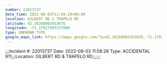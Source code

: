 ```yaml
---
number: 22013737
date_time: 2022-08-03T11:58:28+00:00
location: GILBERT RD & TRAPELO RD
latitude: 42.38208003453076
longitude: -71.17927993237008
type: UNKNOWN TYPE
google_maps_link: https://maps.google.com/?q=42.38208003453076,-71.17927993237008
---
```


;;;Incident #: 22013737   Date: 2022-08-03 11:58:28   Type: ACCIDENTAL 911;;;Location: GILBERT RD & TRAPELO RD;;;;;;

